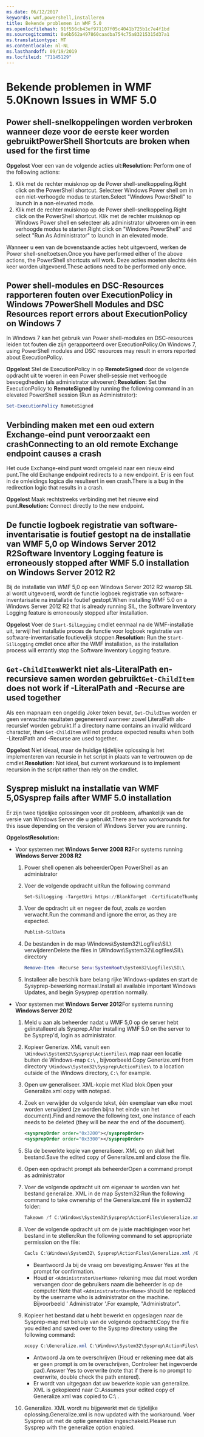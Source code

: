 ```yaml
---
ms.date: 06/12/2017
keywords: wmf,powershell,installeren
title: Bekende problemen in WMF 5.0
ms.openlocfilehash: 91f556cb43ef971107f05c4041b725b1c7e4f1bd
ms.sourcegitcommit: 0a6b562a497860caadba754c75a83215315d37a1
ms.translationtype: MT
ms.contentlocale: nl-NL
ms.lasthandoff: 09/19/2019
ms.locfileid: "71145129"
---
```

# <a name="known-issues-in-wmf-50"></a><span data-ttu-id="eb0c2-103">Bekende problemen in WMF 5.0</span><span class="sxs-lookup"><span data-stu-id="eb0c2-103">Known Issues in WMF 5.0</span></span>

## <a name="powershell-shortcuts-are-broken-when-used-for-the-first-time"></a><span data-ttu-id="eb0c2-104">Power shell-snelkoppelingen worden verbroken wanneer deze voor de eerste keer worden gebruikt</span><span class="sxs-lookup"><span data-stu-id="eb0c2-104">PowerShell Shortcuts are broken when used for the first time</span></span>

<span data-ttu-id="eb0c2-105">**Opgelost** Voer een van de volgende acties uit:</span><span class="sxs-lookup"><span data-stu-id="eb0c2-105">**Resolution:** Perform one of the following actions:</span></span>

1. <span data-ttu-id="eb0c2-106">Klik met de rechter muisknop op de Power shell-snelkoppeling.</span><span class="sxs-lookup"><span data-stu-id="eb0c2-106">Right click on the PowerShell shortcut.</span></span> <span data-ttu-id="eb0c2-107">Selecteer Windows Power shell om in een niet-verhoogde modus te starten.</span><span class="sxs-lookup"><span data-stu-id="eb0c2-107">Select "Windows PowerShell" to launch in a non-elevated mode.</span></span>
2. <span data-ttu-id="eb0c2-108">Klik met de rechter muisknop op de Power shell-snelkoppeling.</span><span class="sxs-lookup"><span data-stu-id="eb0c2-108">Right click on the PowerShell shortcut.</span></span> <span data-ttu-id="eb0c2-109">Klik met de rechter muisknop op Windows Power shell en selecteer als administrator uitvoeren om in een verhoogde modus te starten.</span><span class="sxs-lookup"><span data-stu-id="eb0c2-109">Right click on "Windows PowerShell" and select "Run As Administrator" to launch in an elevated mode.</span></span>

<span data-ttu-id="eb0c2-110">Wanneer u een van de bovenstaande acties hebt uitgevoerd, werken de Power shell-sneltoetsen.</span><span class="sxs-lookup"><span data-stu-id="eb0c2-110">Once you have performed either of the above actions, the PowerShell shortcuts will work.</span></span> <span data-ttu-id="eb0c2-111">Deze acties moeten slechts één keer worden uitgevoerd.</span><span class="sxs-lookup"><span data-stu-id="eb0c2-111">These actions need to be performed only once.</span></span>

## <a name="powershell-modules-and-dsc-resources-report-errors-about-executionpolicy-on-windows-7"></a><span data-ttu-id="eb0c2-112">Power shell-modules en DSC-Resources rapporteren fouten over ExecutionPolicy in Windows 7</span><span class="sxs-lookup"><span data-stu-id="eb0c2-112">PowerShell Modules and DSC Resources report errors about ExecutionPolicy on Windows 7</span></span>

<span data-ttu-id="eb0c2-113">In Windows 7 kan het gebruik van Power shell-modules en DSC-resources leiden tot fouten die zijn gerapporteerd over ExecutionPolicy.</span><span class="sxs-lookup"><span data-stu-id="eb0c2-113">On Windows 7, using PowerShell modules and DSC resources may result in errors reported about ExecutionPolicy.</span></span>

<span data-ttu-id="eb0c2-114">**Opgelost** Stel de ExecutionPolicy in op **RemoteSigned** door de volgende opdracht uit te voeren in een Power shell-sessie met verhoogde bevoegdheden (als administrator uitvoeren):</span><span class="sxs-lookup"><span data-stu-id="eb0c2-114">**Resolution:** Set the ExecutionPolicy to **RemoteSigned** by running the following command in an elevated PowerShell session (Run as Administrator):</span></span>

```powershell
Set-ExecutionPolicy RemoteSigned
```

## <a name="connecting-to-an-old-remote-exchange-endpoint-causes-a-crash"></a><span data-ttu-id="eb0c2-115">Verbinding maken met een oud extern Exchange-eind punt veroorzaakt een crash</span><span class="sxs-lookup"><span data-stu-id="eb0c2-115">Connecting to an old remote Exchange endpoint causes a crash</span></span>

<span data-ttu-id="eb0c2-116">Het oude Exchange-eind punt wordt omgeleid naar een nieuw eind punt.</span><span class="sxs-lookup"><span data-stu-id="eb0c2-116">The old Exchange endpoint redirects to a new endpoint.</span></span> <span data-ttu-id="eb0c2-117">Er is een fout in de omleidings logica die resulteert in een crash.</span><span class="sxs-lookup"><span data-stu-id="eb0c2-117">There is a bug in the redirection logic that results in a crash.</span></span>

<span data-ttu-id="eb0c2-118">**Opgelost** Maak rechtstreeks verbinding met het nieuwe eind punt.</span><span class="sxs-lookup"><span data-stu-id="eb0c2-118">**Resolution:** Connect directly to the new endpoint.</span></span>

## <a name="software-inventory-logging-feature-is-erroneously-stopped-after-wmf-50-installation-on-windows-server-2012-r2"></a><span data-ttu-id="eb0c2-119">De functie logboek registratie van software-inventarisatie is foutief gestopt na de installatie van WMF 5,0 op Windows Server 2012 R2</span><span class="sxs-lookup"><span data-stu-id="eb0c2-119">Software Inventory Logging feature is erroneously stopped after WMF 5.0 installation on Windows Server 2012 R2</span></span>

<span data-ttu-id="eb0c2-120">Bij de installatie van WMF 5,0 op een Windows Server 2012 R2 waarop SIL al wordt uitgevoerd, wordt de functie logboek registratie van software-inventarisatie na installatie foutief gestopt.</span><span class="sxs-lookup"><span data-stu-id="eb0c2-120">When installing WMF 5.0 on a Windows Server 2012 R2 that is already running SIL, the Software Inventory Logging feature is erroneously stopped after installation.</span></span>

<span data-ttu-id="eb0c2-121">**Opgelost** Voer de `Start-SilLogging` cmdlet eenmaal na de WMF-installatie uit, terwijl het installatie proces de functie voor logboek registratie van software-inventarisatie foutievelijk stoppen.</span><span class="sxs-lookup"><span data-stu-id="eb0c2-121">**Resolution:** Run the `Start-SilLogging` cmdlet once after the WMF installation, as the installation process will errantly stop the Software Inventory Logging feature.</span></span>

## <a name="get-childitem-does-not-work-if--literalpath-and--recurse-are-used-together"></a><span data-ttu-id="eb0c2-122">`Get-ChildItem`werkt niet als-LiteralPath en-recursieve samen worden gebruikt</span><span class="sxs-lookup"><span data-stu-id="eb0c2-122">`Get-ChildItem` does not work if -LiteralPath and -Recurse are used together</span></span>

<span data-ttu-id="eb0c2-123">Als een mapnaam een ongeldig Joker teken bevat, `Get-ChildItem` worden er geen verwachte resultaten gegenereerd wanneer zowel LiteralPath als-recursief worden gebruikt.</span><span class="sxs-lookup"><span data-stu-id="eb0c2-123">If a directory name contains an invalid wildcard character, then `Get-ChildItem` will not produce expected results when both -LiteralPath and -Recurse are used together.</span></span>

<span data-ttu-id="eb0c2-124">**Opgelost** Niet ideaal, maar de huidige tijdelijke oplossing is het implementeren van recursie in het script in plaats van te vertrouwen op de cmdlet.</span><span class="sxs-lookup"><span data-stu-id="eb0c2-124">**Resolution:** Not ideal, but current workaround is to implement recursion in the script rather than rely on the cmdlet.</span></span>

## <a name="sysprep-fails-after-wmf-50-installation"></a><span data-ttu-id="eb0c2-125">Sysprep mislukt na installatie van WMF 5,0</span><span class="sxs-lookup"><span data-stu-id="eb0c2-125">Sysprep fails after WMF 5.0 installation</span></span>

<span data-ttu-id="eb0c2-126">Er zijn twee tijdelijke oplossingen voor dit probleem, afhankelijk van de versie van Windows Server die u gebruikt.</span><span class="sxs-lookup"><span data-stu-id="eb0c2-126">There are two workarounds for this issue depending on the version of Windows Server you are running.</span></span>

<span data-ttu-id="eb0c2-127">**Opgelost**</span><span class="sxs-lookup"><span data-stu-id="eb0c2-127">**Resolution:**</span></span>

- <span data-ttu-id="eb0c2-128">Voor systemen met **Windows Server 2008 R2**</span><span class="sxs-lookup"><span data-stu-id="eb0c2-128">For systems running **Windows Server 2008 R2**</span></span>
  1. <span data-ttu-id="eb0c2-129">Power shell openen als beheerder</span><span class="sxs-lookup"><span data-stu-id="eb0c2-129">Open PowerShell as an administrator</span></span>
  2. <span data-ttu-id="eb0c2-130">Voer de volgende opdracht uit</span><span class="sxs-lookup"><span data-stu-id="eb0c2-130">Run the following command</span></span>

     ```powershell
     Set-SilLogging -TargetUri https://BlankTarget -CertificateThumbprint 0123456789
     ```

  3. <span data-ttu-id="eb0c2-131">Voer de opdracht uit en negeer de fout, zoals ze worden verwacht.</span><span class="sxs-lookup"><span data-stu-id="eb0c2-131">Run the command and ignore the error, as they are expected.</span></span>

     ```powershell
     Publish-SilData
     ```

  4. <span data-ttu-id="eb0c2-132">De bestanden in de map \Windows\System32\Logfiles\SIL\ verwijderen</span><span class="sxs-lookup"><span data-stu-id="eb0c2-132">Delete the files in  \Windows\System32\Logfiles\SIL\ directory</span></span>

     ```powershell
     Remove-Item -Recurse $env:SystemRoot\System32\Logfiles\SIL\
     ```

  5. <span data-ttu-id="eb0c2-133">Installeer alle beschik bare belang rijke Windows-updates en start de Sysyprep-bewerking normaal.</span><span class="sxs-lookup"><span data-stu-id="eb0c2-133">Install all available important Windows Updates, and begin Sysyprep operation normally.</span></span>

- <span data-ttu-id="eb0c2-134">Voor systemen met **Windows Server 2012**</span><span class="sxs-lookup"><span data-stu-id="eb0c2-134">For systems running **Windows Server 2012**</span></span>
  1. <span data-ttu-id="eb0c2-135">Meld u aan als beheerder nadat u WMF 5,0 op de server hebt geïnstalleerd als Sysprep.</span><span class="sxs-lookup"><span data-stu-id="eb0c2-135">After installing WMF 5.0 on the server to be Sysprep'd, login as administrator.</span></span>
  2. <span data-ttu-id="eb0c2-136">Kopieer Generize. XML vanuit een `\Windows\System32\Sysprep\ActionFiles\` map naar een locatie buiten de Windows-map `C:\` , bijvoorbeeld.</span><span class="sxs-lookup"><span data-stu-id="eb0c2-136">Copy Generize.xml from directory `\Windows\System32\Sysprep\ActionFiles\` to a location outside of the Windows directory, `C:\` for example.</span></span>
  3. <span data-ttu-id="eb0c2-137">Open uw generaliseer. XML-kopie met Klad blok.</span><span class="sxs-lookup"><span data-stu-id="eb0c2-137">Open your Generalize.xml copy with notepad.</span></span>
  4. <span data-ttu-id="eb0c2-138">Zoek en verwijder de volgende tekst, één exemplaar van elke moet worden verwijderd (ze worden bijna het einde van het document).</span><span class="sxs-lookup"><span data-stu-id="eb0c2-138">Find and remove the following text, one instance of each needs to be deleted (they will be near the end of the document).</span></span>

     ```xml
     <sysprepOrder order="0x3200"></sysprepOrder>
     <sysprepOrder order="0x3300"></sysprepOrder>
     ```

  5. <span data-ttu-id="eb0c2-139">Sla de bewerkte kopie van generaliseer. XML op en sluit het bestand.</span><span class="sxs-lookup"><span data-stu-id="eb0c2-139">Save the edited copy of Generalize.xml and close the file.</span></span>
  6. <span data-ttu-id="eb0c2-140">Open een opdracht prompt als beheerder</span><span class="sxs-lookup"><span data-stu-id="eb0c2-140">Open a command prompt as administrator</span></span>
  7. <span data-ttu-id="eb0c2-141">Voer de volgende opdracht uit om eigenaar te worden van het bestand generalize. XML in de map System32:</span><span class="sxs-lookup"><span data-stu-id="eb0c2-141">Run the following command to take ownership of the Generalize.xml file in system32 folder:</span></span>

     ```powershell
     Takeown /f C:\Windows\System32\Sysprep\ActionFiles\Generalize.xml
     ```

  8. <span data-ttu-id="eb0c2-142">Voer de volgende opdracht uit om de juiste machtigingen voor het bestand in te stellen:</span><span class="sxs-lookup"><span data-stu-id="eb0c2-142">Run the following command to set appropriate permission on the file:</span></span>

     ```powershell
     Cacls C:\Windows\System32\ Sysprep\ActionFiles\Generalize.xml /G `<AdministratorUserName>`:F
     ```

     - <span data-ttu-id="eb0c2-143">Beantwoord Ja bij de vraag om bevestiging.</span><span class="sxs-lookup"><span data-stu-id="eb0c2-143">Answer Yes at the prompt for confirmation.</span></span>
     - <span data-ttu-id="eb0c2-144">Houd er `<AdministratorUserName>` rekening mee dat moet worden vervangen door de gebruikers naam die beheerder is op de computer.</span><span class="sxs-lookup"><span data-stu-id="eb0c2-144">Note that `<AdministratorUserName>` should be replaced by the username who is administrator on the machine.</span></span> <span data-ttu-id="eb0c2-145">Bijvoorbeeld ' Administrator '.</span><span class="sxs-lookup"><span data-stu-id="eb0c2-145">For example, "Administrator".</span></span>

  9. <span data-ttu-id="eb0c2-146">Kopieer het bestand dat u hebt bewerkt en opgeslagen naar de Sysprep-map met behulp van de volgende opdracht:</span><span class="sxs-lookup"><span data-stu-id="eb0c2-146">Copy the file you edited and saved over to the Sysprep directory using the following command:</span></span>

     ```powershell
     xcopy C:\Generalize.xml C:\Windows\System32\Sysprep\ActionFiles\Generalize.xml
     ```

     - <span data-ttu-id="eb0c2-147">Antwoord Ja om te overschrijven (Houd er rekening mee dat als er geen prompt is om te overschrijven, Controleer het ingevoerde pad).</span><span class="sxs-lookup"><span data-stu-id="eb0c2-147">Answer Yes to overwrite (note that if there is no prompt to overwrite, double check the path entered).</span></span>
     - <span data-ttu-id="eb0c2-148">Er wordt van uitgegaan dat uw bewerkte kopie van generalize. XML is gekopieerd naar C:\.</span><span class="sxs-lookup"><span data-stu-id="eb0c2-148">Assumes your edited copy of Generalize.xml was copied to C:\ .</span></span>

  10. <span data-ttu-id="eb0c2-149">Generalize. XML wordt nu bijgewerkt met de tijdelijke oplossing.</span><span class="sxs-lookup"><span data-stu-id="eb0c2-149">Generalize.xml is now updated with the workaround.</span></span> <span data-ttu-id="eb0c2-150">Voer Sysprep uit met de optie generalize ingeschakeld.</span><span class="sxs-lookup"><span data-stu-id="eb0c2-150">Please run Sysprep with the generalize option enabled.</span></span>